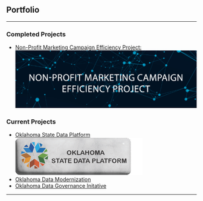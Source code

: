 ## Portfolio

---

### Completed Projects 

- [Non-Profit Marketing Campaign Efficiency Project:](/pages/SASProject.md) <br> [<img src="images/nonprofit_campaign.png?raw=true"/>](/pages/SASProject.md)

### Current Projects

- [Oklahoma State Data Platform](/pages/OklahomaStateDataPlatformProject.md) <br> [<img src="images/SDP Button.gif?raw=true"/>](/pages/OklahomaStateDataPlatformProject.md)
- [Oklahoma Data Modernization](https://oklahoma.gov/omes/services/information-services/dataservices.html)
- [Oklahoma Data Governance Initative](https://oklahoma.gov/omes/services/information-services/data-governance.html)

---


